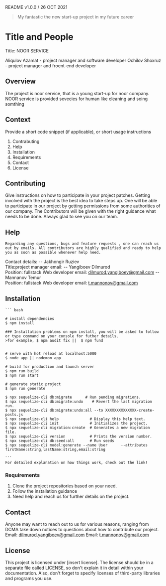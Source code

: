 README v1.0.0 / 26 OCT 2021
> My fantastic the new start-up project in my future career
# Title and People
  Title:  NOOR SERVICE

  Aliqulov Azamat              - project manager and software developer
  Ochilov Shoxruz              - project manager and froent-end developer

## Overview

The project is noor service, that is a young start-up for noor company. NOOR service is provided sevecies for human like cleaning and soing somthing

## Context

Provide a short code snippet (if applicable), or short usage instructions
  1. Contrabuting
  2. Help
  3. Installation
  4. Requirements
  5. Contact
  6. License

## Contributing

Give instructions on how to participate in your project patches.
  Getting involved with the project is the best idea to take steps up. One will be able to participate in our project by getting permissions from some authorities of our company. The Contributors will be given with the right guidance what needs to be done. Always glad to see you on our team.

## Help


    Regarding any questions, bugs and feature requests , one can reach us out by emails. All contributors are highly qualified and ready to help you as soon as possible whenever help need.
  Contact details:
      -- Jakhongir Ruziev     
         Title:project manager      email:
      -- Yangiboev Dilmurod           
         Position: fullstack Web developer  email: dilmurod.yangiboev@gmail.com
      -- Mannanov Temur               
         Position: fullstack Web developer  email: t.mannonov@gmail.com


## Installation
    ``` bash

    # install dependencies
    $ npm install

    ### Installation problems on npm install, you will be asked to follow or type command on your console for futher details.
    >for example, $ npm audit fix ||  $ npm fund


    # serve with hot reload at localhost:5000
    $ node app || nodemon app

    # build for production and launch server
    $ npm run build
    $ npm run start

    # generate static project
    $ npm run generate

    $ npx sequelize-cli db:migrate      # Run pending migrations.
    $ npx sequelize-cli db:migrate:undo    # Revert the last migration run.
    $ npx sequelize-cli db:migrate:undo:all --to XXXXXXXXXXXXXX-create-posts.js
    $ npx sequelize-cli help              # Display this help text.
    $ npx sequelize-cli init              # Initializes the project.
    $ npx sequelize-cli migration:create  # Generates a new migration file.
    $ npx sequelize-cli version           # Prints the version number.
    $ npx sequelize-cli db:seed:all       # Run seeds 
    $ npx sequelize-cli model:generate --name User      --attributes    firstName:string,lastName:string,email:string

    ```
    For detailed explanation on how things work, check out the link!


### Requirements


1. Clone the project repositories based on your need.
2. Follow the installation guidance
3. Need help and reach us for further details on the project.



## Contact

  Anyone may want to reach out to us for various reasons, ranging from DCMA take down notices to questions about how to contribute our project.
  Email: dilmurod.yangiboev@gmail.com
  Email: t.mannonov@gmail.com


## License

This project is licensed under [insert license]. The license should be in a separate file called LICENSE, so don't explain it in detail within your documentation. Also, don't forget to specify licenses of third-party libraries and programs you use.
